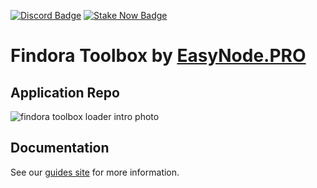 [![Discord Badge](https://img.shields.io/badge/chat-discord-purple?logo=discord)](https://discord.gg/Rcz5T6D9CV)
[![Stake Now Badge](https://img.shields.io/badge/stake-findora-purple)](https://bit.ly/easynodefra)

# Findora Toolbox by [EasyNode.PRO](http://EasyNode.PRO "EasyNode.PRO")

## Application Repo

![findora toolbox loader intro photo](https://guides.easynode.pro/_next/image?url=%2F_next%2Fstatic%2Fmedia%2Ffindora_loader.be572de6.png&w=1080&q=75)

## Documentation

See our [guides site](https://guides.easynode.pro/findora/toolbox) for more information.